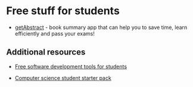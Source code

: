 # Free stuff for students

- [getAbstract](https://www.getabstract.com/en/subscribe/students) - book summary app that can help you to save time, learn efficiently and pass your exams!


## Additional resources

- [Free software development tools for students](https://github.com/kamath/student-free-stuff)

- [Computer science student starter pack](https://github.com/dilum1995/cs-student-starter-pack)
